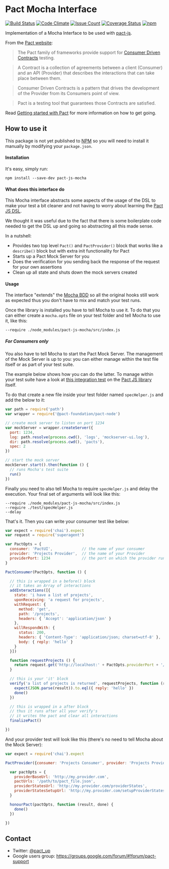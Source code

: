 # Pact Mocha Interface
[![Build Status](https://travis-ci.org/pact-foundation/pact-js-mocha.svg?branch=master)](https://travis-ci.org/pact-foundation/pact-js-mocha)
[![Code Climate](https://codeclimate.com/github/pact-foundation/pact-js-mocha/badges/gpa.svg)](https://codeclimate.com/github/pact-foundation/pact-js-mocha)
[![Issue Count](https://codeclimate.com/github/pact-foundation/pact-js-mocha/badges/issue_count.svg)](https://codeclimate.com/github/pact-foundation/pact-js-mocha)
[![Coverage Status](https://coveralls.io/repos/github/pact-foundation/pact-js-mocha/badge.svg?branch=master)](https://coveralls.io/github/pact-foundation/pact-js-mocha?branch=master)
[![npm](https://img.shields.io/github/license/pact-foundation/pact-js-mocha.svg?maxAge=2592000)](https://github.com/pact-foundation/pact-js-mocha/blob/master/LICENSE)

Implementation of a Mocha Interface to be used with [pact-js](https://github.com/pact-foundation/pact-js).

From the [Pact website](http://docs.pact.io/):

>The Pact family of frameworks provide support for [Consumer Driven Contracts](http://martinfowler.com/articles/consumerDrivenContracts.html) testing.

>A Contract is a collection of agreements between a client (Consumer) and an API (Provider) that describes the interactions that can take place between them.

>Consumer Driven Contracts is a pattern that drives the development of the Provider from its Consumers point of view.

>Pact is a testing tool that guarantees those Contracts are satisfied.

Read [Getting started with Pact](http://dius.com.au/2016/02/03/microservices-pact/) for more information on
how to get going.

## How to use it
This package is not yet published to [NPM](https://www.npmjs.com/) so you will need to install it manually by modifying your `package.json`.

#### Installation
It's easy, simply run:
```
npm install --save-dev pact-js-mocha
```

#### What does this interface do
This Mocha interface abstracts some aspects of the usage of the DSL to make your test a bit cleaner and not having to worry about learning the [Pact JS DSL](https://github.com/pact-foundation/pact-js).

We thought it was useful due to the fact that there is some boilerplate code needed to get the DSL up and going so abstracting all this made sense.

In a nutshell:
- Provides two top level `Pact()` and `PactProvider()` block that works like a `describe()` block but with extra init functionality for Pact
- Starts up a Pact Mock Server for you
- Does the verification for you sending back the response of the request for your own assertions
- Clean up all state and shuts down the mock servers created

#### Usage
The interface "extends" the [Mocha BDD](https://mochajs.org/#bdd) so all the original hooks still work as expected thus you don't have to mix and match your test runs.

Once the library is installed you have to tell Mocha to use it. To do that you can either create a `mocha.opts` file on your test folder and tell Mocha to use it, like this:

```
--require ./node_modules/pact-js-mocha/src/index.js
```

##### For Consumers only
You also have to tell Mocha to start the Pact Mock Server. The management of the Mock Server is up to you: you can either manage within the test file itself or as part of your test suite.

The example below shows how you can do the latter. To manage within your test suite have a look at [this integration test](https://github.com/pact-foundation/pact-js/blob/master/test/dsl/integration.spec.js) on the [Pact JS library](https://github.com/pact-foundation/pact-js) itself.

To do that create a new file inside your test folder named `specHelper.js` and add the below to it:

```javascript
var path = require('path')
var wrapper = require('@pact-foundation/pact-node')

// create mock server to listen on port 1234
var mockServer = wrapper.createServer({
  port: 1234,
  log: path.resolve(process.cwd(), 'logs', 'mockserver-ui.log'),
  dir: path.resolve(process.cwd(), 'pacts'),
  spec: 2
})

// start the mock server
mockServer.start().then(function () {
  // runs Mocha's test suite
  run()
})
```

Finally you need to also tell Mocha to require `specHelper.js` and delay the execution. Your final set of arguments will look like this:

```
--require ./node_modules/pact-js-mocha/src/index.js
--require ./test/specHelper.js
--delay
```

That's it. Then you can write your consumer test like below:
```javascript
var expect = require('chai').expect
var request = require('superagent')

var PactOpts = {
  consumer: 'PactUI',             // the name of your consumer
  provider: 'Projects Provider',  // the name of your Provider
  providerPort: 1234              // the port on which the provider runs
}

PactConsumer(PactOpts, function () {

  // this is wrapped in a before() block
  // it takes an Array of interactions
  addInteractions([{
    state: 'i have a list of projects',
    uponReceiving: 'a request for projects',
    withRequest: {
      method: 'get',
      path: '/projects',
      headers: { 'Accept': 'application/json' }
    },
    willRespondWith: {
      status: 200,
      headers: { 'Content-Type': 'application/json; charset=utf-8' },
      body: { reply: 'hello' }
    }
  }])

  function requestProjects () {
    return request.get('http://localhost:' + PactOpts.providerPort + '/projects').set({ 'Accept': 'application/json' })
  }

  // this is your 'it' block
  verify('a list of projects is returned', requestProjects, function (result, done) {
    expect(JSON.parse(result)).to.eql({ reply: 'hello' })
    done()
  })

  // this is wrapped in a after block
  // thus it runs after all your verify's
  // it writes the pact and clear all interactions
  finalizePact()

})
```
And your provider test will look like this (there's no need to tell Mocha about the Mock Server):

```javascript
var expect = require('chai').expect

PactProvider({consumer: 'Projects Consumer', provider: 'Projects Provider'}, function () {

  var pactOpts = {
    providerBaseUrl: 'http://my.provider.com',
    pactUrls: '/path/to/pact_file.json',
    providerStatesUrl: 'http://my.provider.com/providerStates',
    providerStatesSetupUrl: 'http://my.provider.com/setupProviderStates',
  }

  honourPact(pactOpts, function (result, done) {
    done()
  })

})
```
## Contact

* Twitter: [@pact_up](https://twitter.com/pact_up)
* Google users group: https://groups.google.com/forum/#!forum/pact-support
